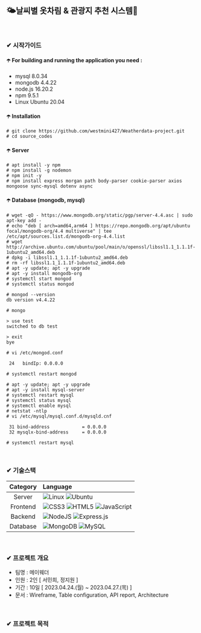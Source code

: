 ## 🌤️날씨별 옷차림 & 관광지 추천 시스템👗

<br/>

###  ✔ 시작가이드
#### ☂️ For building and running the application you need :
- mysql 8.0.34
- mongodb 4.4.22
- node.js 16.20.2
- npm 9.5.1
- Linux Ubuntu 20.04

#### ☂️ Installation
```
# git clone https://github.com/westmini427/Weatherdata-project.git
# cd source_codes
```
#### ☂️ Server
```
# apt install -y npm
# npm install -g nodemon
# npm init -y
# npm install express morgan path body-parser cookie-parser axios mongoose sync-mysql dotenv async
```

#### ☂️ Database (mongodb, mysql)
```
# wget -qO - https://www.mongodb.org/static/pgp/server-4.4.asc | sudo apt-key add -
# echo "deb [ arch=amd64,arm64 ] https://repo.mongodb.org/apt/ubuntu focal/mongodb-org/4.4 multiverse" | tee /etc/apt/sources.list.d/mongodb-org-4.4.list
# wget http://archive.ubuntu.com/ubuntu/pool/main/o/openssl/libssl1.1_1.1.1f-1ubuntu2_amd64.deb
# dpkg -i libssl1.1_1.1.1f-1ubuntu2_amd64.deb
# rm -rf libssl1.1_1.1.1f-1ubuntu2_amd64.deb
# apt -y update; apt -y upgrade
# apt -y install mongodb-org
# systemctl start mongod
# systemctl status mongod

# mongod --version
db version v4.4.22

# mongo

> use test
switched to db test

> exit
bye

# vi /etc/mongod.conf

 24   bindIp: 0.0.0.0

# systemctl restart mongod
```
```
# apt -y update; apt -y upgrade
# apt -y install mysql-server
# systemctl restart mysql
# systemctl status mysql
# systemctl enable mysql
# netstat -ntlp
# vi /etc/mysql/mysql.conf.d/mysqld.cnf

 31 bind-address            = 0.0.0.0
 32 mysqlx-bind-address     = 0.0.0.0

# systemctl restart mysql
```
<br/>

### ✔ 기술스택

|Category|Language|
|:--:|:--|
|Server|![Linux](https://img.shields.io/badge/Linux-FCC624?style=for-the-badge&logo=linux&logoColor=black) ![Ubuntu](https://img.shields.io/badge/Ubuntu-E95420?style=for-the-badge&logo=ubuntu&logoColor=white)|
|Frontend|![CSS3](https://img.shields.io/badge/css3-%231572B6.svg?style=for-the-badge&logo=css3&logoColor=white) ![HTML5](https://img.shields.io/badge/html5-%23E34F26.svg?style=for-the-badge&logo=html5&logoColor=white) ![JavaScript](https://img.shields.io/badge/javascript-%23323330.svg?style=for-the-badge&logo=javascript&logoColor=%23F7DF1E) |
|Backend|![NodeJS](https://img.shields.io/badge/node.js-6DA55F?style=for-the-badge&logo=node.js&logoColor=white) ![Express.js](https://img.shields.io/badge/express.js-%23404d59.svg?style=for-the-badge&logo=express&logoColor=%2361DAFB)|
|Database|![MongoDB](https://img.shields.io/badge/MongoDB-%234ea94b.svg?style=for-the-badge&logo=mongodb&logoColor=white) ![MySQL](https://img.shields.io/badge/mysql-%2300f.svg?style=for-the-badge&logo=mysql&logoColor=white)|

<br/>

### ✔ 프로젝트 개요

- 팀명 : 메이웨더
- 인원 : 2인 [ 서민희, 정지원 ]
- 기간 : 10일 [ 2023.04.24.(월) ~ 2023.04.27.(목) ]
- 문서 : Wireframe, Table configuration, API report, Architecture

<br/>

### ✔ 프로젝트 목적
